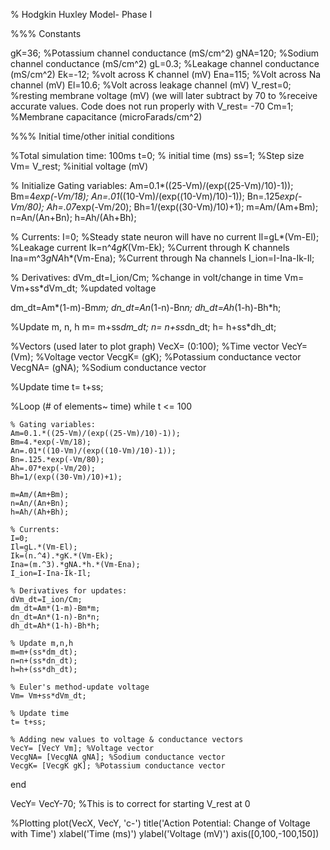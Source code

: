 % Hodgkin Huxley Model- Phase I

%%% Constants

gK=36; %Potassium channel conductance (mS/cm^2)
gNA=120; %Sodium channel conductance (mS/cm^2)
gL=0.3; %Leakage channel conductance (mS/cm^2)
Ek=-12; %volt across K channel (mV)
Ena=115; %Volt across Na channel (mV)
El=10.6; %Volt across leakage channel (mV)
V_rest=0; %resting membrane voltage (mV) (we will later subtract by 70 to 
%receive accurate values. Code does not run properly with V_rest= -70
Cm=1; %Membrane capacitance (microFarads/cm^2)


%%% Initial time/other initial conditions

%Total simulation time: 100ms
t=0; % initial time (ms)
ss=1; %Step size
Vm= V_rest; %initial voltage (mV)

% Initialize Gating variables:
Am=0.1*((25-Vm)/(exp((25-Vm)/10)-1));
Bm=4*exp(-Vm/18);
An=.01*((10-Vm)/(exp((10-Vm)/10)-1));
Bn=.125*exp(-Vm/80);
Ah=.07*exp(-Vm/20);
Bh=1/(exp((30-Vm)/10)+1);
m=Am/(Am+Bm);
n=An/(An+Bn);
h=Ah/(Ah+Bh);

% Currents:
I=0; %Steady state neuron will have no current
Il=gL*(Vm-El); %Leakage current
Ik=n^4*gK*(Vm-Ek); %Current through K channels
Ina=m^3*gNA*h*(Vm-Ena); %Current through Na channels
I_ion=I-Ina-Ik-Il;

% Derivatives:
dVm_dt=I_ion/Cm; %change in volt/change in time
Vm= Vm+ss*dVm_dt; %updated voltage

dm_dt=Am*(1-m)-Bm*m; 
dn_dt=An*(1-n)-Bn*n;
dh_dt=Ah*(1-h)-Bh*h;

%Update m, n, h
m= m+ss*dm_dt;
n= n+ss*dn_dt;
h= h+ss*dh_dt;

%Vectors (used later to plot graph)
VecX= (0:100); %Time vector
VecY= (Vm); %Voltage vector
VecgK= (gK); %Potassium conductance vector
VecgNA= (gNA); %Sodium conductance vector

%Update time
t= t+ss;

%Loop (# of elements~ time)
while t <= 100
    
    % Gating variables:
    Am=0.1.*((25-Vm)/(exp((25-Vm)/10)-1));
    Bm=4.*exp(-Vm/18);
    An=.01*((10-Vm)/(exp((10-Vm)/10)-1));
    Bn=.125.*exp(-Vm/80);
    Ah=.07*exp(-Vm/20);
    Bh=1/(exp((30-Vm)/10)+1);

    m=Am/(Am+Bm);
    n=An/(An+Bn);
    h=Ah/(Ah+Bh);

    % Currents:
    I=0;
    Il=gL.*(Vm-El);
    Ik=(n.^4).*gK.*(Vm-Ek);
    Ina=(m.^3).*gNA.*h.*(Vm-Ena);
    I_ion=I-Ina-Ik-Il;

    % Derivatives for updates:
    dVm_dt=I_ion/Cm;
    dm_dt=Am*(1-m)-Bm*m;
    dn_dt=An*(1-n)-Bn*n;
    dh_dt=Ah*(1-h)-Bh*h;
    
    % Update m,n,h
    m=m+(ss*dm_dt);
    n=n+(ss*dn_dt);
    h=h+(ss*dh_dt);
    
    % Euler's method-update voltage
    Vm= Vm+ss*dVm_dt;
    
    % Update time
    t= t+ss; 
    
    % Adding new values to voltage & conductance vectors
    VecY= [VecY Vm]; %Voltage vector
    VecgNA= [VecgNA gNA]; %Sodium conductance vector
    VecgK= [VecgK gK]; %Potassium conductance vector
    
end

VecY= VecY-70; %This is to correct for starting V_rest at 0

%Plotting
plot(VecX, VecY, 'c-')
title('Action Potential: Change of Voltage with Time')
xlabel('Time (ms)')
ylabel('Voltage (mV)')
axis([0,100,-100,150])
